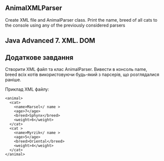 ## AnimalXMLParser
Create XML file and AnimalParser class. Print the name, breed of all cats to the console using any of the previously considered parsers
## Java Advanced 7. XML. DOM
## Додаткове завдання
Створити XML файл та клас AnimalParser. Вивести в консоль name, breed всіх котів використовуючи будь-який з парсерів, що розглядалися раніше.

Приклад XML файлу:

```<?xml version="1.0" encoding="UTF-8"?>
<animal>
  <cat>
    <name>Marsel</ name >
    <age>7</age>
    <breed>Sphynx</breed>
    <weight>6</weight>
  </cat>
  <cat >
    <name>Myrzik</ name >
    <age>5</age>
    <breed>Oriental</breed>
    <weight>4</weight>
  </cat>
</animal>
```
